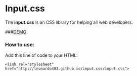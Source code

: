 Input.css
=========

The **input.css** is an CSS library for helping all web developers.

###[DEMO](http://rafaelcastrocouto.github.io/input.css/index.html)


### How to use:

Add this line of code to your HTML:

    <link rel="stylesheet" href="http://leonardo403.github.io/input.css/input.css">